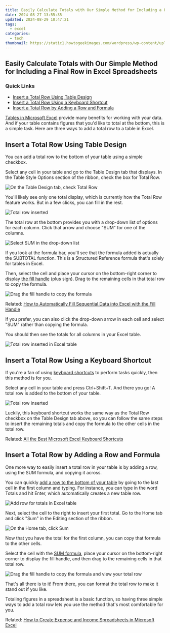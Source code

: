 ```yaml
---
title: Easily Calculate Totals with Our Simple Method for Including a Final Row in Excel Spreadsheets
date: 2024-08-27 13:55:35
updated: 2024-08-29 10:47:21
tags:
  - excel
categories:
  - tech
thumbnail: https://static1.howtogeekimages.com/wordpress/wp-content/uploads/2021/05/MS-excel-logo-675.png
---
```


## Easily Calculate Totals with Our Simple Method for Including a Final Row in Excel Spreadsheets

### Quick Links

* [Insert a Total Row Using Table Design](https://facebook-video-recording.techidaily.com/new-2024-approved-covertly-engage-with-fb-live-feeds/)
* [Insert a Total Row Using a Keyboard Shortcut](https://activate-lock.techidaily.com/easy-fixes-how-to-recover-forgotten-icloud-password-on-your-iphone-15-pro-by-drfone-ios/)
* [Insert a Total Row by Adding a Row and Formula](https://desktop-recording.techidaily.com/mac-visionaries-reveal-screenflow-secrets-and-benefits-for-2024/)

[Tables in Microsoft Excel](https://instagram-videos.techidaily.com/updated-2024-approved-how-to-convert-your-best-videography-into-melodic-mp3s-insta/) provide many benefits for working with your data. And if your table contains figures that you'd like to total at the bottom, this is a simple task. Here are three ways to add a total row to a table in Excel.

##  Insert a Total Row Using Table Design

 You can add a total row to the bottom of your table using a simple checkbox.

 Select any cell in your table and go to the Table Design tab that displays. In the Table Style Options section of the ribbon, check the box for Total Row.

![On the Table Design tab, check Total Row](https://static1.howtogeekimages.com/wordpress/wp-content/uploads/2021/07/TableDesignTotalRow-ExcelTable.png) 

 You'll likely see only one total display, which is currently how the Total Row feature works. But in a few clicks, you can fill in the rest.

![Total row inserted](https://static1.howtogeekimages.com/wordpress/wp-content/uploads/2021/07/TableDesignTotalRowAdded-ExcelTable.png) 

 The total row at the bottom provides you with a drop-down list of options for each column. Click that arrow and choose "SUM" for one of the columns.

![Select SUM in the drop-down list](https://static1.howtogeekimages.com/wordpress/wp-content/uploads/2021/07/TableDesignTotalRowDropDownSum-ExcelTable.png) 

 If you look at the formula bar, you'll see that the formula added is actually the SUBTOTAL function. This is a Structured Reference formula that's solely for tables in Excel.

 Then, select the cell and place your cursor on the bottom-right corner to display [the fill handle](https://visual-screen-recording.techidaily.com/new-in-2024-top-5-best-hdmi-21-gaming-monitors-ps5-compatible/) (plus sign). Drag to the remaining cells in that total row to copy the formula.

![Drag the fill handle to copy the formula](https://static1.howtogeekimages.com/wordpress/wp-content/uploads/2021/07/FillHandleCopyTotalRowSum-ExcelTable.png) 

Related: [How to Automatically Fill Sequential Data into Excel with the Fill Handle](https://visual-screen-recording.techidaily.com/new-in-2024-top-5-best-hdmi-21-gaming-monitors-ps5-compatible/) 

 If you prefer, you can also click the drop-down arrow in each cell and select "SUM" rather than copying the formula.

 You should then see the totals for all columns in your Excel table.

![Total row inserted in Excel table](https://static1.howtogeekimages.com/wordpress/wp-content/uploads/2021/07/TableDesignTotalRowComplete-ExcelTable.png) 

##  Insert a Total Row Using a Keyboard Shortcut

 If you're a fan of using [keyboard shortcuts](https://eaxpv-info.techidaily.com/updated-2024-approved-high-definition-ready-enabling-av1-on-youtube/) to perform tasks quickly, then this method is for you.

 Select any cell in your table and press Ctrl+Shift+T. And there you go! A total row is added to the bottom of your table.

![Total row inserted](https://static1.howtogeekimages.com/wordpress/wp-content/uploads/2021/07/TableDesignTotalRowAdded-ExcelTable.png) 

 Luckily, this keyboard shortcut works the same way as the Total Row checkbox on the Table Design tab above, so you can follow the same steps to insert the remaining totals and copy the formula to the other cells in the total row.

Related: [All the Best Microsoft Excel Keyboard Shortcuts](https://eaxpv-info.techidaily.com/updated-2024-approved-high-definition-ready-enabling-av1-on-youtube/) 

##  Insert a Total Row by Adding a Row and Formula

 One more way to easily insert a total row in your table is by adding a row, using the SUM formula, and copying it across.

 You can quickly [add a row to the bottom of your table](https://fox-glue.techidaily.com/2024-approved-the-ultimate-guide-to-top-online-tools-for-perfecting-your-video-subtitles/) by going to the last cell in the first column and typing. For instance, you can type in the word Totals and hit Enter, which automatically creates a new table row.

![Add row for totals in Excel table](https://static1.howtogeekimages.com/wordpress/wp-content/uploads/2021/07/AddRowTotals-ExcelTable.png) 

 Next, select the cell to the right to insert your first total. Go to the Home tab and click "Sum" in the Editing section of the ribbon.

![On the Home tab, click Sum](https://static1.howtogeekimages.com/wordpress/wp-content/uploads/2021/07/AddRowTotalsClickSum-ExcelTable.png) 

 Now that you have the total for the first column, you can copy that formula to the other cells.

 Select the cell with the [SUM formula](https://instagram-videos.techidaily.com/updated-steps-to-instagram-verification-and-fan-growth-in-under-150-characters/), place your cursor on the bottom-right corner to display the fill handle, and then drag to the remaining cells in that total row.

![Drag the fill handle to copy the formula and view your total row](https://static1.howtogeekimages.com/wordpress/wp-content/uploads/2021/07/AddRowTotalsComplete-ExcelTable.png) 

 That's all there is to it! From there, you can format the total row to make it stand out if you like.

 Totaling figures in a spreadsheet is a basic function, so having three simple ways to add a total row lets you use the method that's most comfortable for you.

Related: [How to Create Expense and Income Spreadsheets in Microsoft Excel](https://fox-blue.techidaily.com/updated-diving-into-the-depths-with-gopro-hero5-for-2024/)

<ins class="adsbygoogle"
     style="display:block"
     data-ad-format="autorelaxed"
     data-ad-client="ca-pub-7571918770474297"
     data-ad-slot="1223367746"></ins>



<ins class="adsbygoogle"
     style="display:block"
     data-ad-client="ca-pub-7571918770474297"
     data-ad-slot="8358498916"
     data-ad-format="auto"
     data-full-width-responsive="true"></ins>
